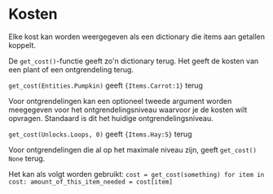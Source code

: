 # Kosten
Elke kost kan worden weergegeven als een dictionary die items aan getallen koppelt.

De `get_cost()`-functie geeft zo'n dictionary terug. Het geeft de kosten van een plant of een ontgrendeling terug.

`get_cost(Entities.Pumpkin)`
geeft `{Items.Carrot:1}` terug 

Voor ontgrendelingen kan een optioneel tweede argument worden meegegeven voor het ontgrendelingsniveau waarvoor je de kosten wilt opvragen. Standaard is dit het huidige ontgrendelingsniveau.

`get_cost(Unlocks.Loops, 0)`
geeft `{Items.Hay:5}` terug 

Voor ontgrendelingen die al op het maximale niveau zijn, geeft `get_cost()` `None` terug.

Het kan als volgt worden gebruikt:
`cost = get_cost(something)
for item in cost:
	amount_of_this_item_needed = cost[item]`